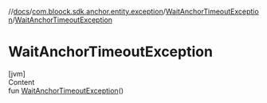 //[docs](../../index.md)/[com.bloock.sdk.anchor.entity.exception](../index.md)/[WaitAnchorTimeoutException](index.md)/[WaitAnchorTimeoutException](-wait-anchor-timeout-exception.md)



# WaitAnchorTimeoutException  
[jvm]  
Content  
fun [WaitAnchorTimeoutException](-wait-anchor-timeout-exception.md)()  



